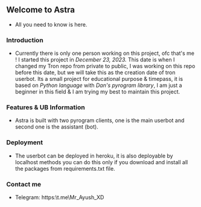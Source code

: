 ## Welcome to Astra

* All you need to know is here.

### Introduction

* Currently there is only one person working on this project, ofc that's me ! I started this project in _December 23, 2023._ This date is when I changed my Tron repo from private to public, I was working on this repo before this date, but we will take this as the creation date of tron userbot.
Its a small project for educational purpose & timepass, it is based on _Python language_ with _Dan's pyrogram library_, I am just a beginner in this field & I am trying my best to maintain this project.


### Features & UB Information

* Astra is built with two pyrogram clients, one is the main userbot and second one is the assistant (bot).


### Deployment

* The userbot can be deployed in heroku, it is also deployable by localhost methods you can do this only if you download and install all the packages from requirements.txt file.


### Contact me 

* Telegram: https:\\t.me\Mr_Ayush_XD
